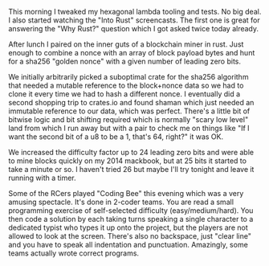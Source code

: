 This morning I tweaked my hexagonal lambda tooling and tests. No big deal. I also started watching the "Into Rust" screencasts. The first one is great for answering the "Why Rust?" question which I got asked twice today already.

After lunch I paired on the inner guts of a blockchain miner in rust. Just enough to combine a nonce with an array of block payload bytes and hunt for a sha256 "golden nonce" with a given number of leading zero bits.

We initially arbitrarily picked a suboptimal crate for the sha256 algorithm that needed a mutable reference to the block+nonce data so we had to clone it every time we had to hash a different nonce. I eventually did a second shopping trip to crates.io and found shaman which just needed an immutable reference to our data, which was perfect. There's a little bit of bitwise logic and bit shifting required which is normally "scary low level" land from which I run away but with a pair to check me on things like "If I want the second bit of a u8 to be a 1, that's 64, right?" it was OK.

We increased the difficulty factor up to 24 leading zero bits and were able to mine blocks quickly on my 2014 mackbook, but at 25 bits it started to take a minute or so. I haven't tried 26 but maybe I'll try tonight and leave it running with a timer.

Some of the RCers played "Coding Bee" this evening which was a very amusing spectacle. It's done in 2-coder teams. You are read a small programming exercise of self-selected difficulty (easy/medium/hard). You then code a solution by each taking turns speaking a single character to a dedicated typist who types it up onto the project, but the players are not allowed to look at the screen. There's also no backspace, just "clear line" and you have to speak all indentation and punctuation. Amazingly, some teams actually wrote correct programs.
